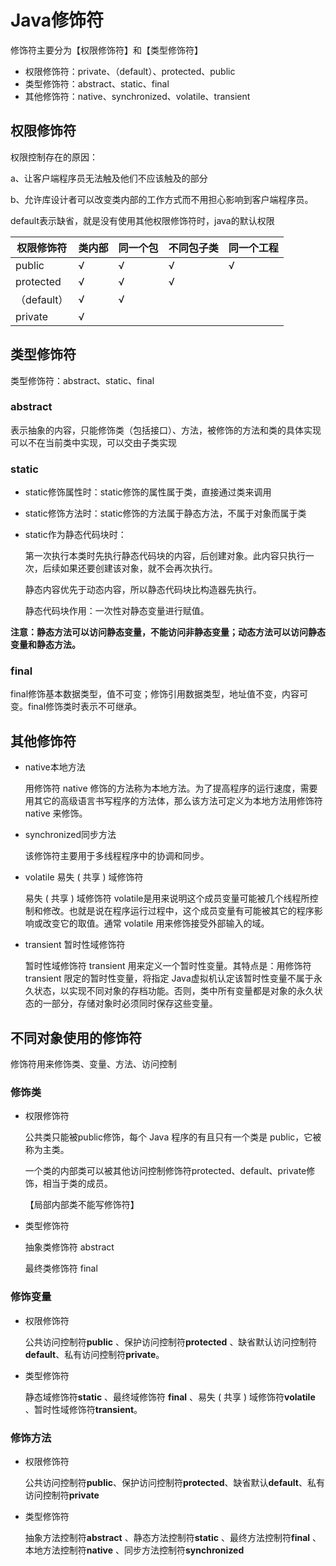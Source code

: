 # Java修饰符

修饰符主要分为【权限修饰符】和【类型修饰符】

- 权限修饰符：private、（default）、protected、public
- 类型修饰符：abstract、static、final
- 其他修饰符：native、synchronized、volatile、transient



## 权限修饰符

权限控制存在的原因：

a、让客户端程序员无法触及他们不应该触及的部分

 b、允许库设计者可以改变类内部的工作方式而不用担心影响到客户端程序员。



default表示缺省，就是没有使用其他权限修饰符时，java的默认权限

| 权限修饰符  | 类内部 | 同一个包 | 不同包子类 | 同一个工程 |
| ----------- | ------ | -------- | ---------- | ---------- |
| public      | √      | √        | √          | √          |
| protected   | √      | √        | √          |            |
| （default） | √      | √        |            |            |
| private     | √      |          |            |            |

## 类型修饰符

类型修饰符：abstract、static、final

### abstract

表示抽象的内容，只能修饰类（包括接口）、方法，被修饰的方法和类的具体实现可以不在当前类中实现，可以交由子类实现



### static

- static修饰属性时：static修饰的属性属于类，直接通过类来调用

- static修饰方法时：static修饰的方法属于静态方法，不属于对象而属于类

- static作为静态代码块时：

    第一次执行本类时先执行静态代码块的内容，后创建对象。此内容只执行一次，后续如果还要创建该对象，就不会再次执行。

    静态内容优先于动态内容，所以静态代码块比构造器先执行。

    静态代码块作用：一次性对静态变量进行赋值。

**注意：静态方法可以访问静态变量，不能访问非静态变量；动态方法可以访问静态变量和静态方法。**



### final

final修饰基本数据类型，值不可变；修饰引用数据类型，地址值不变，内容可变。final修饰类时表示不可继承。



## 其他修饰符

- native本地方法

  用修饰符 native 修饰的方法称为本地方法。为了提高程序的运行速度，需要用其它的高级语言书写程序的方法体，那么该方法可定义为本地方法用修饰符 native 来修饰。

- synchronized同步方法

  该修饰符主要用于多线程程序中的协调和同步。

- volatile 易失 ( 共享 ) 域修饰符 

  易失 ( 共享 ) 域修饰符 volatile是用来说明这个成员变量可能被几个线程所控制和修改。也就是说在程序运行过程中，这个成员变量有可能被其它的程序影响或改变它的取值。通常 volatile 用来修饰接受外部输入的域。

- transient 暂时性域修饰符 

  暂时性域修饰符 transient 用来定义一个暂时性变量。其特点是：用修饰符transient 限定的暂时性变量，将指定 Java虚拟机认定该暂时性变量不属于永久状态，以实现不同对象的存档功能。否则，类中所有变量都是对象的永久状态的一部分，存储对象时必须同时保存这些变量。







## 不同对象使用的修饰符

修饰符用来修饰类、变量、方法、访问控制

### 修饰类

- 权限修饰符

  公共类只能被public修饰，每个 Java 程序的有且只有一个类是 public，它被称为主类。

  一个类的内部类可以被其他访问控制修饰符protected、default、private修饰，相当于类的成员。

  【局部内部类不能写修饰符】

- 类型修饰符

  抽象类修饰符 abstract 

  最终类修饰符 final



### 修饰变量

- 权限修饰符

  公共访问控制符**public** 、保护访问控制符**protected** 、缺省默认访问控制符**default**、私有访问控制符**private**。

- 类型修饰符

  静态域修饰符**static** 、最终域修饰符 **final** 、易失 ( 共享 ) 域修饰符**volatile** 、暂时性域修饰符**transient**。



### 修饰方法

- 权限修饰符

  公共访问控制符**public**、保护访问控制符**protected**、缺省默认**default**、私有访问控制符**private**

- 类型修饰符

  抽象方法控制符**abstract** 、静态方法控制符**static** 、最终方法控制符**final** 、本地方法控制符**native** 、同步方法控制符**synchronized**

